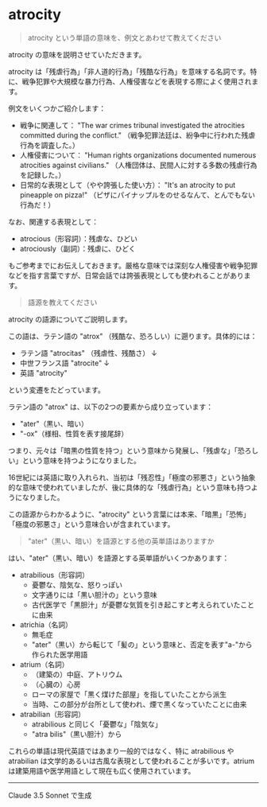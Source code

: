 # atrocity

> atrocity という単語の意味を、例文とあわせて教えてください

atrocity の意味を説明させていただきます。

atrocity は「残虐行為」「非人道的行為」「残酷な行為」を意味する名詞です。特に、戦争犯罪や大規模な暴力行為、人権侵害などを表現する際によく使用されます。

例文をいくつかご紹介します：

 * 戦争に関連して： "The war crimes tribunal investigated the atrocities committed during the conflict." （戦争犯罪法廷は、紛争中に行われた残虐行為を調査した。）
 * 人権侵害について： "Human rights organizations documented numerous atrocities against civilians." （人権団体は、民間人に対する多数の残虐行為を記録した。）
 * 日常的な表現として（やや誇張した使い方）： "It's an atrocity to put pineapple on pizza!" （ピザにパイナップルをのせるなんて、とんでもない行為だ！）

なお、関連する表現として：

 * atrocious（形容詞）：残虐な、ひどい
 * atrociously（副詞）：残虐に、ひどく

もご参考までにお伝えしておきます。厳格な意味では深刻な人権侵害や戦争犯罪などを指す言葉ですが、日常会話では誇張表現としても使われることがあります。

> 語源を教えてください

atrocity の語源についてご説明します。

この語は、ラテン語の "atrox" （残酷な、恐ろしい）に遡ります。具体的には：

 * ラテン語 "atrocitas" （残虐性、残酷さ） ↓
 * 中世フランス語 "atrocite" ↓
 * 英語 "atrocity"

という変遷をたどっています。

ラテン語の "atrox" は、以下の2つの要素から成り立っています：

 * "ater"（黒い、暗い）
 * "-ox"（様相、性質を表す接尾辞）

つまり、元々は「暗黒の性質を持つ」という意味から発展し、「残虐な」「恐ろしい」という意味を持つようになりました。

16世紀には英語に取り入れられ、当初は「残忍性」「極度の邪悪さ」という抽象的な意味で使われていましたが、後に具体的な「残虐行為」という意味も持つようになりました。

この語源からわかるように、"atrocity" という言葉には本来、「暗黒」「恐怖」「極度の邪悪さ」という意味合いが含まれています。

> "ater"（黒い、暗い）を語源とする他の英単語はありますか

はい、"ater"（黒い、暗い）を語源とする英単語がいくつかあります：

 * atrabilious（形容詞）
   * 憂鬱な、陰気な、怒りっぽい
   * 文字通りには「黒い胆汁の」という意味
   * 古代医学で「黒胆汁」が憂鬱な気質を引き起こすと考えられていたことに由来
 * atrichia（名詞）
   * 無毛症
   * "ater"（黒い）から転じて「髪の」という意味と、否定を表す"a-"から作られた医学用語
 * atrium（名詞）
   * （建築の）中庭、アトリウム
   * （心臓の）心房
   * ローマの家屋で「黒く煤けた部屋」を指していたことから派生
   * 当時、この部分が台所として使われ、煙で黒くなっていたことに由来
 * atrabilian（形容詞）
   * atrabilious と同じく「憂鬱な」「陰気な」
   * "atra bilis"（黒い胆汁）から

これらの単語は現代英語ではあまり一般的ではなく、特に atrabilious や atrabilian は文学的あるいは古風な表現として使われることが多いです。atrium は建築用語や医学用語として現在も広く使用されています。

---
Claude 3.5 Sonnet で生成
